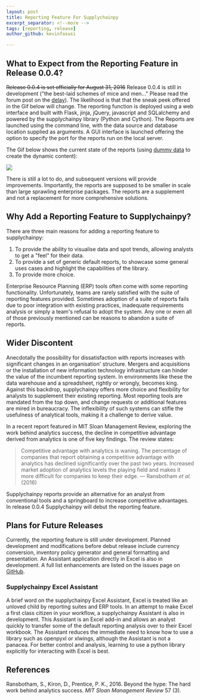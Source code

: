 ```yaml
---
layout: post
title: Reporting Feature For Supplychainpy
excerpt_separator: <!--more -->
tags: [reporting, release]
author_github: kevinfasusi

---
```


## What to Expect from the Reporting Feature in Release 0.0.4?

~~Release 0.0.4 is set officially for August 31, 2016~~ Release 0.0.4 is still in development ("the best-laid schemes of mice and men..." Please read the forum post on the [delay](https://groups.google.com/d/msg/supplychainpy/TwQG9IZgjvU/3au925dlBwAJ)). The likelihood is that that the sneak peek offered in the Gif below
will change. The reporting function is deployed using a web interface and built with Flask, jinja, jQuery, javascript and SQLalchemy and powered by the supplychainpy library (Python and Cython).<!--more -->
The Reports are launched using the command line, with the data source and database location supplied as arguments.
A GUI interface is launched offering the option to specify the port for the reports run on the local server.

The Gif below shows the current state of the reports (using [dummy data](https://github.com/KevinFasusi/supplychainpy/blob/master/data1.csv) to create the dynamic content):

<img src='{{site.baseurl}}/images/supp.gif' class='img-fluid img-responsive'>

There is still a lot to do, and subsequent versions will provide improvements. Importantly, the
reports are supposed to be smaller in scale than large sprawling enterprise packages. The reports are a supplement and not a replacement for more comprehensive solutions.

## Why Add a Reporting Feature to Supplychainpy?

There are three main reasons for adding a reporting feature to supplychainpy:

1. To provide the ability to visualise data and spot trends, allowing analysts to get a "feel" for their data.
2. To provide a set of generic default reports, to showcase some general uses cases and highlight the capabilities of the library.
3. To provide more choice.

Enterprise Resource Planning (ERP) tools often come with some reporting functionality. Unfortunately, teams are
rarely satisfied with the suite of reporting features provided. Sometimes adoption of a suite of reports fails
due to poor integration with existing practices, inadequate requirements analysis or simply a team's refusal to adopt the system.
Any one or even all of those previously mentioned can be reasons to abandon a suite of reports.
 
## Wider Discontent
Anecdotally the possibility for dissatisfaction with reports increases with significant changes in an organisation' structure. Mergers and acquisitions or the installation of new information technology infrastructure can
hinder the value of the incumbent reporting system. In environments like these the data warehouse and a spreadsheet, rightly or wrongly, becomes king.
Against this backdrop, supplychainpy offers more choice and flexibility for analysts to supplement their existing reporting.
Most reporting tools are mandated from the top down, and change requests or additional features are mired in bureaucracy.
The inflexibility of such systems can stifle the usefulness of analytical tools, making it a challenge to derive value.

In a recent report featured in MIT Sloan Management Review, exploring the work behind analytics success, the decline in competitive advantage derived from analytics is one of five key
findings. The review states:

>Competitive advantage with analytics is waning. The percentage of companies that report obtaining a competitive
>advantage with analytics has declined significantly over the past two years. Increased market adoption of analytics
>levels the playing field and makes it more difficult for companies to keep their edge.
>&mdash; Ransbotham *et al.* (2016)

Supplychainpy reports provide an alternative for an analyst from conventional tools and a springboard to increase competitive advantages.
In release 0.0.4 Supplychainpy will debut the reporting feature.

## Plans for Future Releases

Currently, the reporting feature is still under development. Planned development and modifications before debut release include currency conversion, inventory policy generator and general formatting and presentation. An Assistant application directly in Excel is also in development. A full list enhancements are listed on the issues page on [GitHub](https://github.com/KevinFasusi/supplychainpy/issues).

### Supplychainpy Excel Assistant

A brief word on the supplychainpy Excel Assistant, Excel is treated like an unloved child by reporting suites and ERP tools. In an attempt to make Excel a first class citizen in your workflow, a supplychainpy Assistant is also in development. This Assistant is an Excel add-in and allows an analyst quickly to transfer some of the default reporting analysis over to their Excel workbook. The Assistant reduces the immediate need to
know how to use a library such as openpyxl or xlwings, although the Assistant is not a panacea. For better control and analysis, learning to use a python library explicitly for interacting with Excel is best.


## References

Ransbotham, S., Kiron, D., Prentice, P. K., 2016. Beyond the hype: The hard work behind analytics success. *MIT Sloan Management Review* 57 (3).

